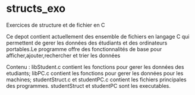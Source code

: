 # structs_exo
Exercices de structure et de fichier en C

Ce depot contient actuellement des ensemble de fichiers en langage C qui permettent de gerer les données des étudiants et des ordinateurs portables.Le programme offre des fonctionnalités de base pour afficher,ajouter,rechercher et trier les données

Contenu : libStudent.c contient les fonctions pour gerer les données des etudiants; libPC.c contient les fonctions pour gerer les données pour les machines; studentStruct.c et studentPC.c contient les fichiers principales des programmes.
studentStruct et studentPC sont les executables.
